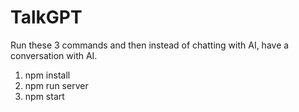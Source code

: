 # TalkGPT
Run these 3 commands and then instead of chatting with AI, have a conversation with AI.
1. npm install
2. npm run server
3. npm start
